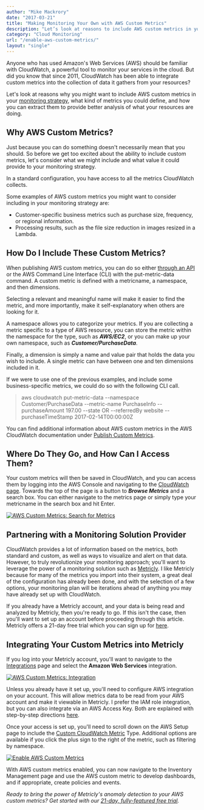 ```yaml
---
author: "Mike Mackrory"
date: "2017-03-21"
title: "Making Monitoring Your Own with AWS Custom Metrics"
description: "Let’s look at reasons to include AWS custom metrics in your monitoring strategy, which metrics you can define, and how to extract them for better analysis."
category: "Cloud Monitoring"
url: "/enable-aws-custom-metrics/"
layout: "single"
---
```

Anyone who has used Amazon's Web Services (AWS) should be familiar with CloudWatch, a powerful tool to monitor your services in the cloud. But did you know that since 2011, CloudWatch has been able to integrate custom metrics into the collection of data it gathers from your resources?

Let's look at reasons why you might want to include AWS custom metrics in your [monitoring strategy](/evaluate-monitoring-strategy), what kind of metrics you could define, and how you can extract them to provide better analysis of what your resources are doing.

Why AWS Custom Metrics?
-----------------------

Just because you can do something doesn't necessarily mean that you should. So before we get too excited about the ability to include custom metrics, let's consider what we might include and what value it could provide to your monitoring strategy.

In a standard configuration, you have access to all the metrics CloudWatch collects.

Some examples of AWS custom metrics you might want to consider including in your monitoring strategy are:

-   Customer-specific business metrics such as purchase size, frequency, or regional information.
-   Processing results, such as the file size reduction in images resized in a Lambda.

How Do I Include These Custom Metrics?
--------------------------------------

When publishing AWS custom metrics, you can do so either [through an API](/inside-metricly-api/) or the AWS Command Line Interface (CLI) with the put-metric-data command. A custom metric is defined with a metricname, a namespace, and then dimensions.

Selecting a relevant and meaningful name will make it easier to find the metric, and more importantly, make it self-explanatory when others are looking for it.

A namespace allows you to categorize your metrics. If you are collecting a metric specific to a type of AWS resource, you can store the metric within the namespace for the type, such as ***AWS/EC2***, or you can make up your own namespace, such as ***Customer/PurchaseData***.

Finally, a dimension is simply a name and value pair that holds the data you wish to include. A single metric can have between one and ten dimensions included in it.

If we were to use one of the previous examples, and include some business-specific metrics, we could do so with the following CLI call.

> aws cloudwatch put-metric-data --namespace Customer/PurchaseData --metric-name PurchaseInfo --purchaseAmount 197.00 --state OR --referredBy website --purchaseTimeStamp 2017-02-14T00:00:00Z

You can find additional information about AWS custom metrics in the AWS CloudWatch documentation under [Publish Custom Metrics](https://docs.aws.amazon.com/AmazonCloudWatch/latest/monitoring/publishingMetrics.html).

Where Do They Go, and How Can I Access Them?
--------------------------------------------

Your custom metrics will then be saved in CloudWatch, and you can access them by logging into the AWS Console and navigating to the [CloudWatch page](https://us-west-2.console.aws.amazon.com/cloudwatch). Towards the top of the page is a button to ***Browse Metrics*** and a search box. You can either navigate to the metrics page or simply type your metricname in the search box and hit Enter.

[![AWS Custom Metrics: Search for Metrics](https://s3-us-west-2.amazonaws.com/com-netuitive-app-usw2-public/wp-content/uploads/2017/07/Search-For-Custom-Metrics.png)](https://s3-us-west-2.amazonaws.com/com-netuitive-app-usw2-public/wp-content/uploads/2017/07/Search-For-Custom-Metrics.png)

Partnering with a Monitoring Solution Provider
----------------------------------------------

CloudWatch provides a lot of information based on the metrics, both standard and custom, as well as ways to visualize and alert on that data. However, to truly revolutionize your monitoring approach; you'll want to leverage the power of a monitoring solution such as [Metricly](/aws-cost-tool). I like Metricly because for many of the metrics you import into their system, a great deal of the configuration has already been done, and with the selection of a few options, your monitoring plan will be iterations ahead of anything you may have already set up with CloudWatch.

If you already have a Metricly account, and your data is being read and analyzed by Metricly, then you're ready to go. If this isn't the case, then you'll want to set up an account before proceeding through this article. Metricly offers a 21-day free trial which you can sign up for [here](/signup).

Integrating Your Custom Metrics into Metricly
----------------------------------------------

If you log into your Metricly account, you'll want to navigate to the [Integrations](https://docs.metricly.com/integrations/) page and select the **Amazon Web Services** integration.

[![AWS Custom Metrics: Integration](https://s3-us-west-2.amazonaws.com/com-netuitive-app-usw2-public/wp-content/uploads/2017/07/AWS-Integration.png)](https://s3-us-west-2.amazonaws.com/com-netuitive-app-usw2-public/wp-content/uploads/2017/07/AWS-Integration.png)

Unless you already have it set up, you'll need to configure AWS integration on your account. This will allow metrics data to be read from your AWS account and make it viewable in Metricly. I prefer the IAM role integration, but you can also integrate via an AWS Access Key. Both are explained with step-by-step directions [here](https://docs.metricly.com/integrations/aws-integration/).

Once your access is set up, you'll need to scroll down on the AWS Setup page to include the [Custom CloudWatch Metric](/aws-cloudwatch-metrics-integration/) Type. Additional options are available if you click the plus sign to the right of the metric, such as filtering by namespace.

[![Enable AWS Custom Metrics](https://s3-us-west-2.amazonaws.com/com-netuitive-app-usw2-public/wp-content/uploads/2017/07/AWS-Custom-Metrics.png)](https://s3-us-west-2.amazonaws.com/com-netuitive-app-usw2-public/wp-content/uploads/2017/07/AWS-Custom-Metrics.png)

With AWS custom metrics enabled, you can now navigate to the Inventory Management page and use the AWS custom metric to develop dashboards, and if appropriate, create policies and events.

*Ready to bring the power of Metricly's anomaly detection to your AWS custom metrics? Get started with our [21-day, fully-featured free trial](/signup).*
